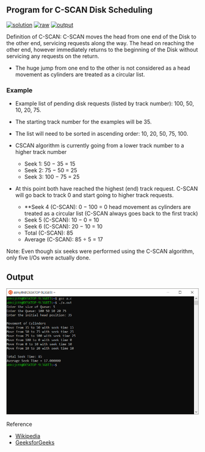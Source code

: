 ## Program for C-SCAN Disk Scheduling

[![solution](https://img.shields.io/badge/View-Solution-blue.svg?logo=appveyor&longCache=true&style=for-the-badge)](https://github.com/KTU-CSE/System-Software-lab/blob/master/cycle-3/p_10/pg_10.c)
[![raw](https://img.shields.io/badge/-raw-green.svg?logo=appveyor&longCache=true&style=for-the-badge )](https://github.com/KTU-CSE/System-Software-lab/raw/master/cycle-3/p_10/pg_10.c)
[![output](https://img.shields.io/badge/-output-ff69b4.svg?logo=appveyor&longCache=true&style=for-the-badge)](https://github.com/KTU-CSE/System-Software-lab/blob/master/cycle-3/p_10/README.md#output)

Definition of C-SCAN: C-SCAN moves the head from one end of the Disk to the other end, servicing requests along the way. The head on reaching the other end, however immediately returns to the beginning of the Disk without servicing any requests on the return.

- The huge jump from one end to the other is not considered as a head movement as cylinders are treated as a circular list.

### Example

- Example list of pending disk requests (listed by track number): 100, 50, 10, 20, 75.
    
- The starting track number for the examples will be 35.
    
- The list will need to be sorted in ascending order: 10, 20, 50, 75, 100.

- CSCAN algorithm is currently going from a lower track number to a higher track number
    - Seek 1: 50 − 35 = 15
    - Seek 2: 75 − 50 = 25
    - Seek 3: 100 − 75 = 25

- At this point both have reached the highest (end) track request. C-SCAN will go back to track 0 and start going to higher track requests. 
    - **Seek 4 (C-SCAN): 0 − 100 = 0 head movement as cylinders are treated as a circular list (C-SCAN always goes back to the first track)
    - Seek 5 (C-SCAN): 10 − 0 = 10
    - Seek 6 (C-SCAN): 20 − 10 = 10
    - Total (C-SCAN): 85
    - Average (C-SCAN): 85 ÷ 5 = 17

Note: Even though six seeks were performed using the C-SCAN algorithm, only five I/Os were actually done. 

## Output

![output_img](/out_img/p_10_out.jpg)

Reference

- [Wikipedia](https://en.wikipedia.org/wiki/Elevator_algorithm)
- [GeeksforGeeks](https://www.geeksforgeeks.org/operating-system-page-replacement-algorithm/)

